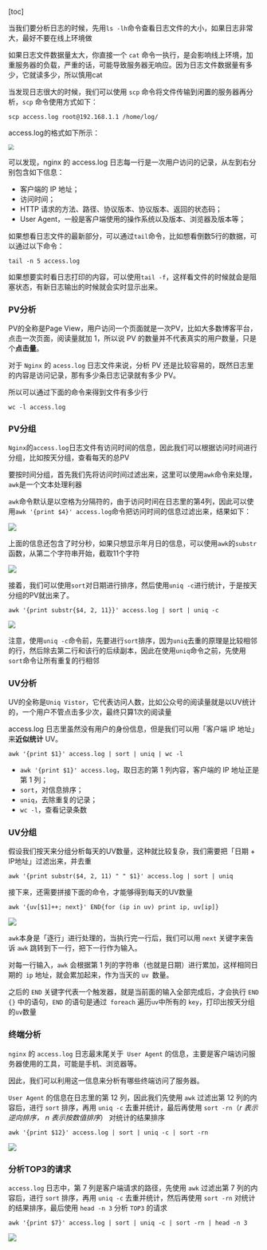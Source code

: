 [toc]





当我们要分析日志的时候，先用`ls -lh`命令查看日志文件的大小，如果日志非常大，最好不要在线上环境做

如果日志文件数据量太大，你直接一个 `cat` 命令一执行，是会影响线上环境，加重服务器的负载，严重的话，可能导致服务器无响应。因为日志文件数据量有多少，它就读多少，所以慎用cat

当发现日志很大的时候，我们可以使用 `scp` 命令将文件传输到闲置的服务器再分析，`scp` 命令使用方式如下：

```shell
scp access.log root@192.168.1.1 /home/log/
```



access.log的格式如下所示：

<img src="../../image/OperationSystem/less.webp" style="zoom:67%;" />

可以发现，nginx 的 access.log 日志每一行是一次用户访问的记录，从左到右分别包含如下信息：

- 客户端的 IP 地址；
- 访问时间；
- HTTP 请求的方法、路径、协议版本、协议版本、返回的状态码；
- User Agent，一般是客户端使用的操作系统以及版本、浏览器及版本等；

如果想看日志文件的最新部分，可以通过`tail`命令，比如想看倒数5行的数据，可以通过以下命令：

```shell
tail -n 5 access.log
```

如果想要实时看日志打印的内容，可以使用`tail -f`，这样看文件的时候就会是阻塞状态，有新日志输出的时候就会实时显示出来。



### PV分析

PV的全称是Page View，用户访问一个页面就是一次PV，比如大多数博客平台，点击一次页面，阅读量就加 1，所以说 PV 的数量并不代表真实的用户数量，只是个**点击量**。

对于 `Nginx` 的 `acess.log` 日志文件来说，分析 PV 还是比较容易的，既然日志里的内容是访问记录，那有多少条日志记录就有多少 PV。

所以可以通过下面的命令来得到文件有多少行

```shell
wc -l access.log
```



### PV分组

`Nginx`的`access.log`日志文件有访问时间的信息，因此我们可以根据访问时间进行分组，比如按天分组，查看每天的总PV

要按时间分组，首先我们先将访问时间过滤出来，这里可以使用`awk`命令来处理，`awk`是一个文本处理利器

`awk`命令默认是以空格为分隔符的，由于访问时间在日志里的第4列，因此可以使用`awk '{print $4}' access.log`命令把访问时间的信息过滤出来，结果如下：

![](../../image/OperationSystem/awk1.png)

上面的信息还包含了时分秒，如果只想显示年月日的信息，可以使用`awk`的`substr`函数，从第二个字符串开始，截取11个字符

![](../../image/OperationSystem/awk2.png)

接着，我们可以使用`sort`对日期进行排序，然后使用`uniq -c`进行统计，于是按天分组的PV就出来了。

```shell
awk '{print substr{$4, 2, 11}}' access.log | sort | uniq -c
```

<img src="../../image/OperationSystem/awk3.png" style="zoom:90%;" />

注意，使用`uniq -c`命令前，先要进行`sort`排序，因为`uniq`去重的原理是比较相邻的行，然后除去第二行和该行的后续副本，因此在使用`uniq`命令之前，先使用`sort`命令让所有重复的行相邻



### UV分析

UV的全称是`Uniq Vistor`，它代表访问人数，比如公众号的阅读量就是以UV统计的，一个用户不管点击多少次，最终只算1次的阅读量

access.log 日志里虽然没有用户的身份信息，但是我们可以用「客户端 IP 地址」来**近似统计** UV。

```shell
awk '{print $1}' access.log | sort | uniq | wc -l 
```

- `awk '{print $1}' access.log`，取日志的第 1 列内容，客户端的 IP 地址正是第 1 列；
- `sort`，对信息排序；
- `uniq`，去除重复的记录；
- `wc -l`，查看记录条数



### UV分组

假设我们按天来分组分析每天的UV数量，这种就比较复杂，我们需要把「日期 + IP地址」过滤出来，并去重

```shell
awk '{print substr($4, 2, 11) " " $1}' access.log | sort | uniq
```

接下来，还需要拼接下面的命令，才能够得到每天的UV数量

```shell
awk '{uv[$1]++; next}' END{for (ip in uv) print ip, uv[ip]}
```

![](../../image/OperationSystem/awk4.png)

`awk`本身是「逐行」进行处理的，当执行完一行后，我们可以用 `next` 关键字来告诉 `awk` 跳转到下一行，把下一行作为输入。

对每一行输入，`awk` 会根据第 1 列的字符串（也就是日期）进行累加，这样相同日期的` ip` 地址，就会累加起来，作为当天的 `uv `数量。

之后的 `END` 关键字代表一个触发器，就是当前面的输入全部完成后，才会执行 `END {}` 中的语句，`END` 的语句是通过` foreach` 遍历` uv `中所有的 `key`，打印出按天分组的` uv `数量



### 终端分析

`nginx` 的 `access.log` 日志最末尾关于` User Agent` 的信息，主要是客户端访问服务器使用的工具，可能是手机、浏览器等。

因此，我们可以利用这一信息来分析有哪些终端访问了服务器。

`User Agent` 的信息在日志里的第 12 列，因此我们先使用 `awk` 过滤出第 12 列的内容后，进行 `sort` 排序，再用 `uniq -c` 去重并统计，最后再使用 `sort -rn`（*r 表示逆向排序， n 表示按数值排序*） 对统计的结果排序

```shell
awk '{print $12}' access.log | sort | uniq -c | sort -rn
```

![](../../image/OperationSystem/awk5.png)



### 分析TOP3的请求

`access.log` 日志中，第 7 列是客户端请求的路径，先使用 `awk` 过滤出第 7 列的内容后，进行 `sort` 排序，再用 `uniq -c` 去重并统计，然后再使用 `sort -rn` 对统计的结果排序，最后使用 `head -n 3` 分析 `TOP3` 的请求

```shell
awk '{print $7}' access.log | sort | uniq -c | sort -rn | head -n 3
```

![](../../image/OperationSystem/awk6.png)

